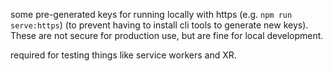 some pre-generated keys for running locally with https  (e.g. `npm run serve:https`) (to prevent having to install cli tools to generate new keys). These are not secure for production use, but are fine for local development.

required for testing things like service workers and XR.